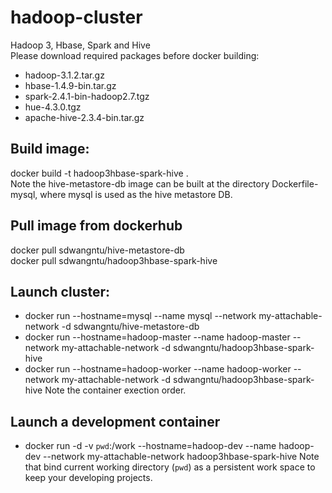 # hadoop-cluster
Hadoop 3, Hbase, Spark and Hive <br />
Please download required packages before docker building:   <br />
* hadoop-3.1.2.tar.gz  
* hbase-1.4.9-bin.tar.gz  
* spark-2.4.1-bin-hadoop2.7.tgz
* hue-4.3.0.tgz  
* apache-hive-2.3.4-bin.tar.gz  


## Build image:
docker build -t hadoop3hbase-spark-hive .  <br />
Note the hive-metastore-db image can be built at the directory Dockerfile-mysql, where mysql is used as the hive metastore DB.

## Pull image from dockerhub
docker pull sdwangntu/hive-metastore-db   <br />
docker pull sdwangntu/hadoop3hbase-spark-hive   <br />

## Launch cluster: 
* docker run --hostname=mysql --name mysql --network  my-attachable-network -d sdwangntu/hive-metastore-db
* docker run --hostname=hadoop-master --name hadoop-master --network  my-attachable-network -d sdwangntu/hadoop3hbase-spark-hive  
* docker run --hostname=hadoop-worker --name hadoop-worker --network  my-attachable-network -d sdwangntu/hadoop3hbase-spark-hive 
Note the container exection order.
 
## Launch a development container
*  docker run -d -v `pwd`:/work --hostname=hadoop-dev --name hadoop-dev --network  my-attachable-network  hadoop3hbase-spark-hive
Note that bind current working directory (`pwd`) as a persistent work space to keep your developing projects.
